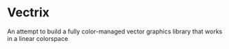 # Vectrix
An attempt to build a fully color-managed vector graphics library that works in a linear colorspace

